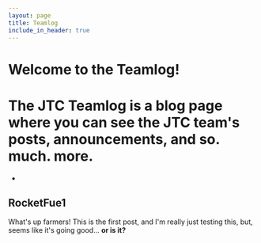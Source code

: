 ```yaml
---
layout: page
title: Teamlog
include_in_header: true
---
```

# Welcome to the Teamlog!
# The JTC Teamlog is a blog page where you can see the JTC team's posts, announcements, and so. much. more.
-
## RocketFue1
What's up farmers! This is the first post, and I'm really just testing this, but, seems like it's going good... **or is it?**

